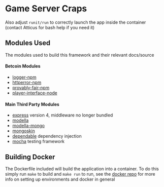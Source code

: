 # Game Server Craps #
Also adjust `runit/run` to correctly launch the app inside the
container (contact Atticus for bash help if you need it)

## Modules Used ##

The modules used to build this framework and their relevant docs/source

#### Betcoin Modules ####

- [logger-npm](https://bitbucket.org/betcn/logger-npm)
- [httperror-npm](https://bitbucket.org/betcn/httperror-npm)
- [provably-fair-npm](https://bitbucket.org/betcn/provably-fair-npm)
- [player-interface-node](https://bitbucket.org/betcn/player-interface-node)

#### Main Third Party Modules ####

- [express](http://expressjs.com) version 4, middleware no longer bundled
- [modella](https://github.com/modella/modella)
- [modella-mongo](https://github.com/modella/mongo)
- [mongoskin](https://github.com/kissjs/node-mongoskin)
- [dependable](https://github.com/idottv/dependable) dependency injection
- [mocha](http://visionmedia.github.io/mocha/) testing framework

## Building Docker ##

The Dockerfile included will build the application into a
container. To do this simply run `make` to build and `make run` to
run, see the
[docker repo](https://bitbucket.org/betcn/docker/overview) for more
info on setting up environments and docker in general

